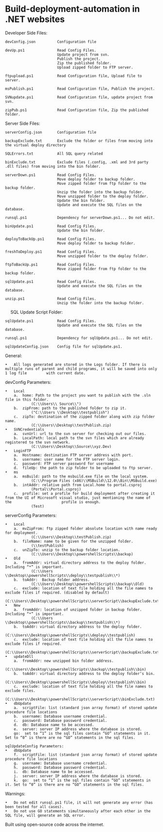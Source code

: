 # Build-deployment-automation in .NET websites

Developer Side Files:

	devConfig.json			Configuration file
	
	devUp.ps1				Read Config Files. 
							Update project from svn. 
							Publish the project.
							Zip the published folder. 
							Upload zipped folder to FTP server.
	
	ftpupload.ps1			Read Configuration file, Upload file to server.
	
	msPublish.ps1			Read Configuration file, Publish the project.
	
	SVNupdate.ps1			Read Configuration file, update project from svn.
	
	zipPub.ps1				Read Configuration file, Zip the published folder.

Server Side Files:

	serverConfig.json		Configuration file
	
	backupExclude.txt		Exclude the folder or files from moving into the virtual deploy directory
	
	SQLErrors.txt			All SQL query related 
	
	binExclude.txt			Exclude files (.config, .xml and 3rd party .dll files) from moving into the bin folder.
	
	serverDown.ps1			Read Config Files.
							Move deploy folder to backup folder.
							Move zipped folder from ftp folder to the backup folder. 
							Unzip the folder into the backup folder. 
							Move unzipped folder to the deploy folder.
							Update the bin folder. 
							Update and execute the SQL files on the database.
	
	runsql.ps1				Dependency for serverDown.ps1... Do not edit.
	
	binUpdate.ps1			Read Config Files.
							Update the bin folder. 
	
	deployToBackUp.ps1		Read Config Files.
							Move deploy folder to backup folder.
	
	freshToDeploy.ps1		Read Config Files.
							Move unzipped folder to the deploy folder.
	
	ftpToBackUp.ps1			Read Config Files.
							Move zipped folder from ftp folder to the backup folder.
	
	sqlUpdate.ps1			Read Config Files.
							Update and execute the SQL files on the database.
	
	unzip.ps1				Read Config Files.
							Unzip the folder into the backup folder. 

 
SQL Update Script Folder:

	sqlUpdate.ps1			Read Config Files.
							Update and execute the SQL files on the database.
	
	runsql.ps1				Dependency for sqlUpdate.ps1... Do not edit.
	
	sqlUpdateConfig.json	Config file for sqlUpdate.ps1.

General:

	•	All logs generated are stored in the Logs folder. If there is multiple runs of parent and child programs, it will be saved into only 1 log file 		with current date.

devConfig Parameters:

	•	Local
		a.	home: Path to the project you want to publish with the .sln file in this folder.
				(C:\\Users\\ Source\\")
		b.	zipFrom: path to the published folder to zip it.
				("C:\\Users \\Desktop\\testpublish")
		c.	zipTo: destination of the zipped folder along with zip folder name.
				(C:\\Users\\Desktop\\testPublish.zip) 
	•	SVNCredentials
		a.	svnUrl: url to the svn server for checking out our files.
		b.	LocalPath: local path to the svn files which are already registered to the svn network.
				(C:\\Users\\Desktop\\Source\\xyz.Dev) 
	•	LoginFTP
		a.	Hostname: destination FTP server address with port.
		b.	username: user name for the FTP server login.
		c.	password: FTP server password for username
		d.	fileUp: the path to zip folder to be uploaded to ftp server. 
	•	ms 
		a.	msBuild: path to the msbuild.exe file on the local system.
				(C:\\Program Files (x86)\\MSBuild\\12.0\\Bin\\MSBuild.exe)
		b.	intAddr: relative path from Local.home to portal.csproj 
				(Portal\\Portal.csproj)
		c.	profile: set a profile for build deployment after creating it from the UI of Microsoft visual studio, just mentioning the name of the 						profile is enough.
				(Test)

serverConfig Parameters:

	•	Local
		a.	mvZipFrom: ftp zipped folder absolute location with name ready for deployment.
				(C:\\Users\\Desktop\\testPublish.zip)
		b.	fileName: name to be given for the unzipped folder.
				(\\testPublish) 
		c.	unZipTo: unzip to the backup folder location. 
				(C:\\Users\\Desktop\\powershellScripts\\backup) 
	•	Old
		a.	fromAddr: virtual directory address to the deploy folder. Including “*” is important.
				(C:\\Users \\Desktop\\powershellScripts\\deploy\\testpublish\\*) 
		b.	toAddr:  Backup folder address.
				(C:\\Users\\Desktop\\powershellScripts\\backup\\Old) 
		c.	exclude: location of text file holding all the file names to exclude files if required. (disabled by default)
				(C:\\Users\\Desktop\\powershellScripts\\serverScript\\backupExclude.txt)
	•	New
		a.	fromAddr: location of unzipped folder in backup folder. Including “*” is important.
				(C:\\Users \\Desktop\\powershellScripts\\backup\\testpublish\\*)
		b.	toAddr: virtual directory address to the deploy folder.
				(C:\\Users\\Desktop\\powershellScripts\\deploy\\testpublish)
		c.	exclude: location of text file holding all the file names to exclude files if required. 
				(C:\\Users\\Desktop\\powershellScripts\\serverScript\\backupExclude.txt) 
	•	updateDll
		a.	fromAddr: new unzipped bin folder address.
				(C:\\Users\\Desktop\\powershellScripts\\backup\\testpublish\\bin)
		b.	toAddr: virtual directory address to the deploy folder’s bin.
				(C:\\Users\\Desktop\\powershellScripts\\deploy\\testpublish\\bin) 
		c.	exclude: location of text file holding all the file names to exclude files.
				(C:\\Users\\Desktop\\powershellScripts\\serverScript\\binExclude.txt) 
	•	dbUpdate
		a.	scriptFile: list (standard json array format) of stored update procedure file locations 
		b.	username: Database username credential.
		c.	password: Database password credential.
		d.	db: Database name to be accessed.
		e.	server: server IP address where the database is stored. 
		go:  set to “1” is the sql files contain “GO” statements in it. Set to “0” is there are no “GO” statements in the sql files.

	sqlUpdateConfig Parameters:
	•	dbUpdate
		f.	scriptFile: list (standard json array format) of stored update procedure file locations
		g.	username: Database username credential.
		h.	password: Database password credential.
		i.	db: Database name to be accessed.
		j.	server: server IP address where the database is stored. 
		k.	go:  set to “1” is the sql files contain “GO” statements in it. Set to “0” is there are no “GO” statements in the sql files.

Warnings:

	•	Do not edit runsql.ps1 file, it will not generate any error (has been tested for all cases).
	•	Do not use GO statements simultaneously after each other in the SQL file, will generate an SQL error.

Built using open-source code across the internet.